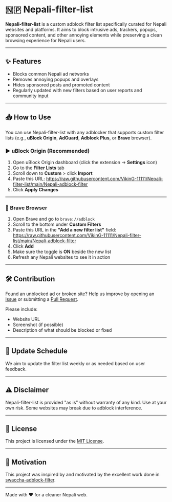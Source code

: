 # 🇳🇵 Nepali-filter-list

**Nepali-filter-list** is a custom adblock filter list specifically curated for Nepali websites and platforms. It aims to block intrusive ads, trackers, popups, sponsored content, and other annoying elements while preserving a clean browsing experience for Nepali users.

---

## ✨ Features

- Blocks common Nepali ad networks
- Removes annoying popups and overlays
- Hides sponsored posts and promoted content
- Regularly updated with new filters based on user reports and community input

---

## 📥 How to Use

You can use Nepali-filter-list with any adblocker that supports custom filter lists (e.g., **uBlock Origin**, **AdGuard**, **Adblock Plus**, or **Brave** browser).

### ▶️ uBlock Origin (Recommended)

1. Open uBlock Origin dashboard (click the extension → **Settings** icon)
2. Go to the **Filter Lists** tab
3. Scroll down to **Custom** > click **Import**
4. Paste this URL: https://raw.githubusercontent.com/VikinG-11111/Nepali-filter-list/main/Nepali-adblock-filter
5. Click **Apply Changes**

---

### 🦁 Brave Browser

1. Open Brave and go to `brave://adblock`
2. Scroll to the bottom under **Custom Filters**
3. Paste this URL in the **"Add a new filter list"** field: https://raw.githubusercontent.com/VikinG-11111/Nepali-filter-list/main/Nepali-adblock-filter
4. Click **Add**
5. Make sure the toggle is **ON** beside the new list
6. Refresh any Nepali websites to see it in action

---

## 🛠️ Contribution

Found an unblocked ad or broken site? Help us improve by opening an [Issue](https://github.com/VikinG-11111/Nepali-filter-list/issues) or submitting a [Pull Request](https://github.com/VikinG-11111/Nepali-filter-list/pulls).

Please include:
- Website URL
- Screenshot (if possible)
- Description of what should be blocked or fixed

---

## 📅 Update Schedule

We aim to update the filter list weekly or as needed based on user feedback.

---

## ⚠️ Disclaimer

Nepali-filter-list is provided "as is" without warranty of any kind. Use at your own risk. Some websites may break due to adblock interference.

---

## 📄 License

This project is licensed under the [MIT License](LICENSE).

---

## 🙏 Motivation

This project was inspired by and motivated by the excellent work done in 
[swaccha-adblock-filter](https://github.com/sndsabin/swaccha-adblock-filter).

---

Made with ❤️ for a cleaner Nepali web.
